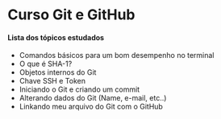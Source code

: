 #     Curso Git e GitHub

#### Lista dos tópicos estudados

- Comandos básicos para um bom desempenho no terminal
- O que é SHA-1?
- Objetos internos do Git
- Chave SSH e Token
- Iniciando o Git e criando um commit
- Alterando dados do Git (Name, e-mail, etc..)
- Linkando meu arquivo do Git com o GitHub
